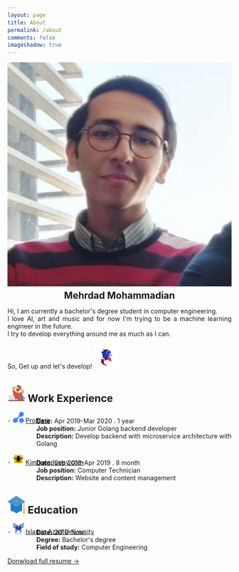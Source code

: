 ```yaml
---
layout: page
title: About
permalink: /about
comments: false
imageshadow: true
---
```

<body>

<div style="text-align:center">
<img class="aboutavatar" src="assets/images/about.jpg" alt="Mehrdad Mohammadian,Mehrdad.dev, مهرداد محمدیان," color="white">
<p  style="font-weight: bolder; font-size: 21px; margin-top:5px;margin-bottom:5px;text-align:center;"> Mehrdad Mohammadian</p>  
<a target="_blank" href="https://github.com/mehrdad-dev" class="btn-sm"><i class="fab fa-github"></i></a> 
<a target="_blank" href="https://twitter.com/mehrdad_dev" class="btn-sm"><i class="fab fa-twitter"></i></a> 
<a target="_blank" href="https://instagram.com/mehrdad.dev" class="btn-sm"><i class="fab fa-instagram"></i></a> 
<a target="_blank" href="https://www.linkedin.com/in/mehrdad-mohammadian-" class="btn-sm"><i class="fab fa-linkedin-in"></i></a>
</div>

<p style="text-align:justify; text-justify:none;">
Hi, I am currently a bachelor's degree student in computer engineering.<br>
I love AI, art and music and for now I'm trying to be a machine learning engineer in the future.<br>
I try to develop everything around me as much as I can. <br>
So, Get up and let's develop! 
<img class="about_gif" src="assets/gifs/sonic.gif" >
</p>


<!-- start work Experience section -->
<div>

<h1 class="section_desc" style="font-size:23px;"> <img src="assets/images/work.svg" alt="flaticon.com" width="40" height="40"> Work Experience </h1>

<!-- profile section -->
<div>
<p class="title_resume">
⁃
<img class="sub_section_icon"  src="assets/images/profile.svg" alt="profile | شبکه اجتماعی پروفایل" width="25" height="25" >
<a target="_blank" href="http://profile.ir"> Profile.ir  </a>

<p style="margin-top: -30px; margin-left: 65px; text-align:justify; text-justify:none;" > <strong>Date:</strong> Apr 2019-Mar 2020 . 1 year <br> <strong>Job position:</strong> Junior Golang backend developer <br> <strong>Description:</strong> Develop backend with microservice architecture with Golang </p>

</p>
</div>

<!-- kimiya industry section -->
<div>
<p>
⁃
<img class="sub_section_icon"  src="assets/images/kimiyaindustry.png" alt="kimiya industry | کیمیا صنعت" width="25" height="25" >
<a target="_blank" href="http://kimiyaindustry.com">Kimiyaindustry.com </a>

<p style="margin-top: -30px; margin-left: 65px; text-align:justify; text-justify:none;" ><strong>Date:</strong> Sep 2018-Apr 2019 . 8 month  <br> <strong>Job position:</strong> Computer Technician <br> <strong>Description:</strong> Website and content management </p>

</p>
</div>


<!-- <pre> </pre> -->

</div>

<!-- end work Experience section -->

<!-- start Education section -->
<div>

<h1 class="section_desc" style="font-size:23px;"> <img src="assets/images/education.svg" alt="flaticon.com" width="40" height="40"> Education </h1>

<!-- Islamic Azad University section -->
<div>
<p>
⁃
<img class="sub_section_icon"  src="assets/images/azad_uni.png" alt="azad university" width="25" height="25" >
<a target="_blank" href="http://mshdiau.ac.ir">Islamic Azad University</a>


<p style="margin-top: -30px; margin-left: 65px; text-align:justify; text-justify:none;" ><strong>Date:</strong> 2018-Now <br> <strong>Degree:</strong> Bachelor's degree<br> <strong> Field of study:</strong> Computer Engineering</p>

</p>
</div>
<!-- <pre> </pre> -->

</div>

<!-- end Education section -->

<!-- start Licenses & Certifications section -->
<!-- <div>

<h1 class="section_desc" style="font-size:23px;"> <img src="assets/images/certificate.svg" alt="flaticon.com" width="40" height="40"> Certifications </h1> -->

<!-- michigan section -->
<!-- <div>
<p>
⁃
<img class="sub_section_icon"  src="assets/images/michigan.png" alt="michigan university" width="25" height="25" >
<a target="_blank" href=""> Python Specialisation  </a>

<span style="font-size:15px;"> &emsp;May 2020-No Expiration Date </span>

<p style="margin-top: -30px; margin-left: 65px;" > <strong>Issuing Organization:</strong> University of Michigan, Coursera <br> <strong>Description:</strong> Python Specialisation  </p>

</p>
</div> -->

<!-- Harvard section -->
<!-- <div>
<p>
⁃
<img class="sub_section_icon"  src="assets/images/harvard.png" alt="harvard university" width="25" height="25" >
<a target="_blank" href="https://certificates.cs50.io/f7f4877d-52b0-41df-8322-0e8aa1e583f4.pdf?size=a4">  Harvard Puzzel Day 2020 </a>
<span style="font-size:15px;"> &emsp;Apr 2020-No Expiration Date </span>
<p style="margin-top: -30px; margin-left: 65px;" > <strong>Issuing Organization:</strong> CS50 </p>

</p>
</div> -->

<!-- Collegiate Coding Challenge 8 section -->
<!-- <div>
<p>
⁃
<img class="sub_section_icon"  src="assets/images/azad_uni.png" alt="azad university" width="25" height="25" >
<a target="_blank" href="">Collegiate Coding Challenge 8</a>
<span style="font-size:15px;"> &emsp;Dec 2018-No Expiration Date </span>
<p style="margin-top: -30px; margin-left: 65px;" > <strong>Issuing Organization:</strong> Islamic Azad University </p>
</p>
</div>
</div> -->

<!-- end Licenses & Certification  section -->

</body>

<!-- start btn group -->
<div>

<a target="_blank" href="http://mehrdad-dev.github.io/assets/files/resume.pdf" class="btn btn-dark"> Donwload full resume &rarr;</a>

</div>
<!-- end btn group -->